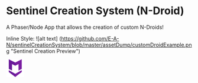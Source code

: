 # Sentinel Creation System (N-Droid)
A Phaser/Node App  that allows the creation of custom N-Droids!

Inline Style: ![alt text] (https://github.com/E-A-N/sentinelCreationSystem/blob/master/assetDump/customDroidExample.png "Sentinel Creation Preview")

![alt text](https://github.com/adam-p/markdown-here/raw/master/src/common/images/icon48.png "Logo Title Text 1")
